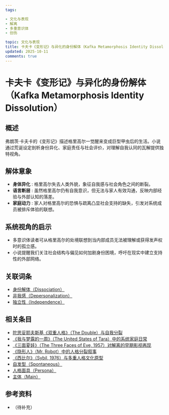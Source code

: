 ```yaml
---
tags:

- 文化与表现
- 解离
- 多重意识体
- 创伤

topic: 文化与表现
title: 卡夫卡《变形记》与异化的身份解体（Kafka Metamorphosis Identity Dissolution）
updated: 2025-10-11
comments: true
---
```


# 卡夫卡《变形记》与异化的身份解体（Kafka Metamorphosis Identity Dissolution）

## 概述

弗朗茨·卡夫卡的《变形记》描述格里高尔一觉醒来变成巨型甲虫后的生活。小说通过荒诞设定剖析身份异化、家庭责任与社会评价，对理解自我认同的瓦解提供独特视角。

## 解体意象

- **身体异化** : 格里高尔失去人类外貌，象征自我感与社会角色之间的断裂。
- **语言断层** : 虽然格里高尔仍有自我意识，但无法与家人有效沟通，反映内部经验与外部认知的落差。
- **家庭动力** : 家人对格里高尔的恐惧与疏离凸显社会支持的缺失，引发对系统成员被排斥体验的联想。

## 系统视角的启示

- 多意识体读者可从格里高尔的处境联想到当内部成员无法被理解或获得发声权时的孤立感。
- 小说提醒我们关注社会结构与偏见如何加剧身份困境，呼吁在现实中建立支持性的外部网络。

## 关联词条

- [身份解体（Dissociation）](Dissociation.md)
- [非我感（Depersonalization）](Depersonalization.md)
- [独立性（Independence）](Independence.md)

## 相关条目

- [陀思妥耶夫斯基《双重人格》（The Double）与自我分裂](Dostoevsky-The-Double-Self-Division.md)
- [《我与梦露的一周》（The United States of Tara）中的系统家庭日常](United-States-Of-Tara-System-Daily-Life.md)
- [《三面夏娃》（The Three Faces of Eve, 1957）对解离的早期影视再现](Three-Faces-Of-Eve-1957-Dissociation.md)
- [《隐形人》（Mr. Robot）中的人格分裂叙事](Mr-Robot-DID-Narrative.md)
- [《西比尔》（Sybil, 1976）与多重人格文化原型](Sybil-1976-Cultural-Prototype.md)
- [自发型（Spontaneous）](Spontaneous.md)
- [人格面具（Persona）](Persona.md)
- [主体（Main）](Main.md)

## 参考资料

- （待补充）
